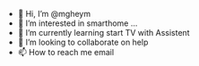- 👋 Hi, I’m @mgheym
- 👀 I’m interested in smarthome ...
- 🌱 I’m currently learning start TV with Assistent
- 💞️ I’m looking to collaborate on help 
- 📫 How to reach me email

<!---
mgheym/mgheym is a ✨ special ✨ repository because its `README.md` (this file) appears on your GitHub profile.
You can click the Preview link to take a look at your changes.
--->
